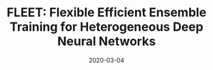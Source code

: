 ---
title: "FLEET: Flexible Efficient Ensemble Training for Heterogeneous Deep Neural Networks"
collection: publications
date: 2020-03-04
venue: '3rd Conference on Machine Learning and Systems (<b>MLSys&apos;20</b>). (Acceptance rate: 20% (34/170)) '
paperurl: 'http://guanh01.github.io/files/2020mlsys.pdf'
authors: 'Hui Guan, Laxmikant Kishor Mokadam, Xipeng Shen, Seung-Hwan Lim, Robert Patton'
---